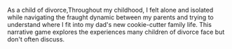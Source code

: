 As a child of divorce,Throughout my childhood, I felt alone and isolated while navigating
        the fraught dynamic between my parents and trying to understand where I fit into
        my dad's new cookie-cutter family life. This narrative game explores 
        the experiences many children of divorce face but don't often discuss.

